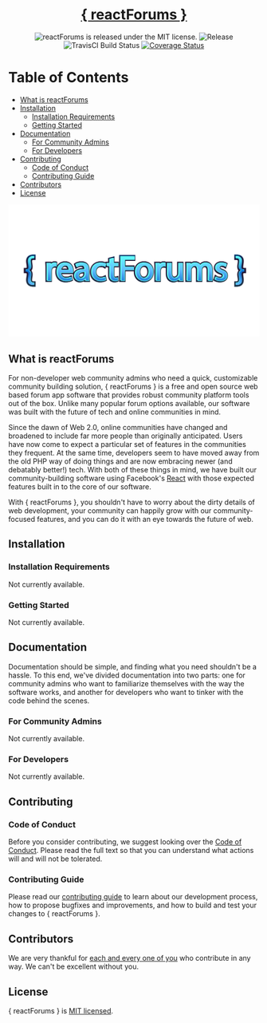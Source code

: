 <h1 align="center">
  <a href="https://reactforums.com/">
    { reactForums }
  </a>
</h1>

<div align="center">
      <img src="https://img.shields.io/apm/l/atomic-design-ui.svg?" alt="reactForums is released under the MIT license." />
      <img src="https://img.shields.io/badge/release-0.0.0-blue" alt="Release" />
      <img src="https://travis-ci.org/reactForums/reactForums.svg?branch=master" alt="TravisCI Build Status" />
<a href='https://coveralls.io/github/reactForums/reactForums?branch=master'><img src='https://coveralls.io/repos/github/reactForums/reactForums/badge.svg?branch=master' alt='Coverage Status' /></a>


</div>

# Table of Contents

- [What is reactForums](#reactForums)
- [Installation](#getting-started)
  - [Installation Requirements](#installation-requirements)
  - [Getting Started](#getting-started)
- [Documentation](#documentation)
  - [For Community Admins](#for-community-admins)
  - [For Developers](#for-developers)
- [Contributing](#contributing)
  - [Code of Conduct](#code-of-conduct)
  - [Contributing Guide](#contributing-guide)
- [Contributors](#contributors)
- [License](#license)

![reactForums](/public/logos/logo-04.png)

## What is reactForums

For non-developer web community admins who need a quick, customizable community building solution, { reactForums } is a free and open source web based forum app software that provides robust community platform tools out of the box. Unlike many popular forum options available, our software was built with the future of tech and online communities in mind.

Since the dawn of Web 2.0, online communities have changed and broadened to include far more people than originally anticipated. Users have now come to expect a particular set of features in the communities they frequent. At the same time, developers seem to have moved away from the old PHP way of doing things and are now embracing newer (and debatably better!) tech. With both of these things in mind, we have built our community-building software using Facebook's [React](http://reactjs.org) with those expected features built in to the core of our software.

With { reactForums }, you shouldn't have to worry about the dirty details of web development, your community can happily grow with our community-focused features, and you can do it with an eye towards the future of web.

## Installation

### Installation Requirements

Not currently available.

### Getting Started

Not currently available.

## Documentation

Documentation should be simple, and finding what you need shouldn't be a hassle.
To this end, we've divided documentation into two parts: one for community admins who want to familiarize themselves with the way the software works, and another for developers who want to tinker with the code behind the scenes.

### For Community Admins

Not currently available.

### For Developers

Not currently available.

## Contributing

### Code of Conduct

Before you consider contributing, we suggest looking over the [Code of Conduct](./CODE_OF_CONDUCT.md). Please read the full text so that you can understand what actions will and will not be tolerated.

### Contributing Guide

Please read our [contributing guide](./CONTRIBUTING.md) to learn about our development process, how to propose bugfixes and improvements, and how to build and test your changes to \{ reactForums \}.

## Contributors

We are very thankful for [each and every one of you](./CONTRIBUTORS.md) who contribute in any way. We can't be excellent without you.

## License

\{ reactForums \} is [MIT licensed](./LICENSE).
